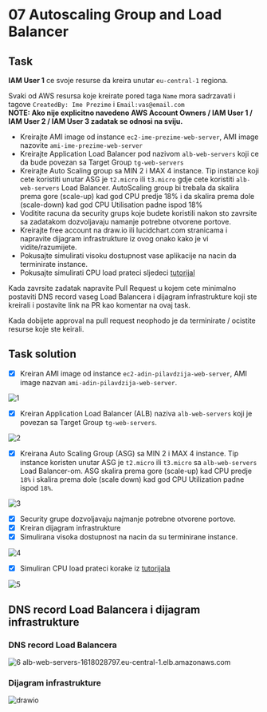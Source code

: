 # 07 Autoscaling Group and Load Balancer 

## Task

**IAM User 1** ce svoje resurse da kreira unutar `eu-central-1` regiona.  

Svaki od AWS resursa koje kreirate pored taga `Name` mora sadrzavati i tagove `CreatedBy: Ime Prezime` i `Email:vas@email.com`  
**NOTE: Ako nije explicitno navedeno AWS Account Owners / IAM User 1 / IAM User 2 / IAM User 3 zadatak se odnosi na sviju.**

*   Kreirajte AMI image od instance `ec2-ime-prezime-web-server`, AMI image nazovite `ami-ime-prezime-web-server`
*   Kreirajte Application Load Balancer pod nazivom `alb-web-servers` koji ce da bude povezan sa Target Group `tg-web-servers`
*   Kreirajte Auto Scaling group sa MIN 2 i MAX 4 instance. Tip instance koji cete koristiti unutar ASG je `t2.micro` ili `t3.micro` gdje cete koristiti `alb-web-servers` Load Balancer. AutoScaling group bi trebala da skalira prema gore (scale-up) kad god CPU predje 18% i da skalira prema dole (scale-down) kad god CPU Utilisation padne ispod 18%
*   Voditite racuna da security grups koje budete koristili nakon sto zavrsite sa zadatakom dozvoljavaju namanje potrebne otvorene portove.
*   Kreirajte free account na draw.io ili lucidchart.com stranicama i napravite dijagram infrastrukture iz ovog onako kako je vi vidite/razumijete.
*   Pokusajte simulirati visoku dostupnost vase aplikacije na nacin da terminirate instance.
*   Pokusajte simulirati CPU load prateci sljedeci [tutorijal](https://www.wellarchitectedlabs.com/performance-efficiency/100_labs/100_monitoring_linux_ec2_cloudwatch/5_generating_load/)

Kada zavrsite zadatak napravite Pull Request u kojem cete minimalno postaviti DNS record vaseg Load Balancera i dijagram infrastrukture koji ste kreirali i postavite link na PR kao komentar na ovaj task.

Kada dobijete approval na pull request neophodo je da terminirate / ocistite resurse koje ste keirali.

## Task solution

- [x] Kreiran AMI image od instance `ec2-adin-pilavdzija-web-server`, AMI image nazvan `ami-adin-pilavdzija-web-server`.

![1](https://user-images.githubusercontent.com/65655945/233834143-98c231f8-a130-412c-9504-e592dd397f62.png)

- [x] Kreiran Application Load Balancer (ALB) naziva `alb-web-servers` koji je povezan sa Target Group `tg-web-servers`.

![2](https://user-images.githubusercontent.com/65655945/233834193-16d09fd5-e8dd-4f29-a413-69b624291659.png)

- [x] Kreirana Auto Scaling Group (ASG) sa MIN 2 i MAX 4 instance. Tip instance koristen unutar ASG je `t2.micro` ili `t3.micro` sa `alb-web-servers` Load Balancer-om. ASG  skalira prema gore (scale-up) kad CPU predje `18%` i skalira prema dole (scale down) kad god CPU Utilization padne ispod `18%`.

![3](https://user-images.githubusercontent.com/65655945/233834208-284b56f1-7a1b-4e1b-ab20-1911c6006614.png)

- [x] Security grupe dozvoljavaju najmanje potrebne otvorene portove.
- [x] Kreiran dijagram infrastrukture
- [x] Simulirana visoka dostupnost na nacin da su terminirane instance.

![4](https://user-images.githubusercontent.com/65655945/233834221-cf41ed5d-e20a-4771-bd37-9084db933b41.png)

- [x] Simuliran CPU load prateci korake iz [tutorijala](https://www.wellarchitectedlabs.com/performance-efficiency/100_labs/100_monitoring_linux_ec2_cloudwatch/5_generating_load/)

![5](https://user-images.githubusercontent.com/65655945/233834244-4c1821a3-05b0-4ddc-b199-232df934a843.png)

## DNS record Load Balancera i dijagram infrastrukture

### DNS record Load Balancera
![6](https://user-images.githubusercontent.com/65655945/233834271-746522bc-d647-4c94-84e7-4e2af3ee0b61.png)
alb-web-servers-1618028797.eu-central-1.elb.amazonaws.com

### Dijagram infrastrukture
![drawio](https://user-images.githubusercontent.com/65655945/233834284-e27feb48-ddf5-434c-8e54-f82cc5c139ce.jpg)